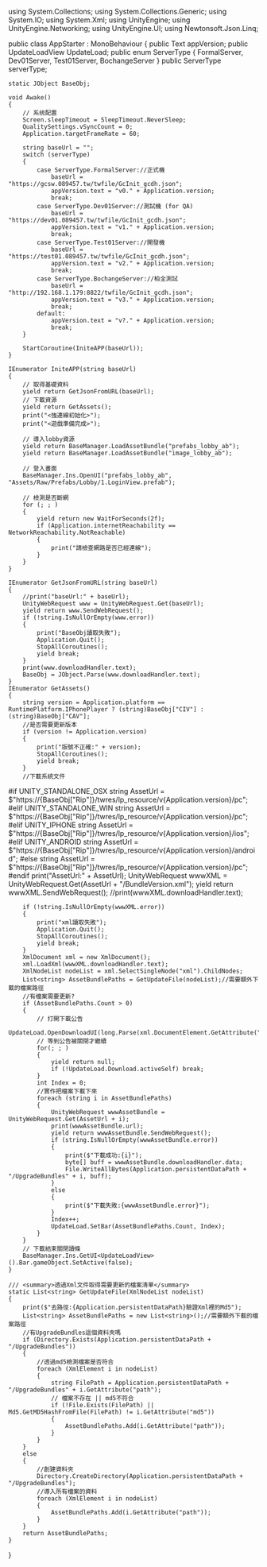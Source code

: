 using System.Collections;
using System.Collections.Generic;
using System.IO;
using System.Xml;
using UnityEngine;
using UnityEngine.Networking;
using UnityEngine.UI;
using Newtonsoft.Json.Linq;

public class AppStarter : MonoBehaviour
{
    public Text appVersion;
    public UpdateLoadView UpdateLoad;
    public enum ServerType
    {
        FormalServer, Dev01Server, Test01Server, BochangeServer
    }
    public ServerType serverType;

    static JObject BaseObj;

    void Awake()
    {
        // 系统配置
        Screen.sleepTimeout = SleepTimeout.NeverSleep;
        QualitySettings.vSyncCount = 0;
        Application.targetFrameRate = 60;

        string baseUrl = "";
        switch (serverType)
        {
            case ServerType.FormalServer://正式機
                baseUrl = "https://gcsw.089457.tw/twfile/GcInit_gcdh.json";
                appVersion.text = "v0." + Application.version;
                break;
            case ServerType.Dev01Server://測試機 (for QA)
                baseUrl = "https://dev01.089457.tw/twfile/GcInit_gcdh.json";
                appVersion.text = "v1." + Application.version;
                break;
            case ServerType.Test01Server://開發機
                baseUrl = "https://test01.089457.tw/twfile/GcInit_gcdh.json";
                appVersion.text = "v2." + Application.version;
                break;
            case ServerType.BochangeServer://柏全測試
                baseUrl = "http://192.168.1.179:8822/twfile/GcInit_gcdh.json";
                appVersion.text = "v3." + Application.version;
                break;
            default:
                appVersion.text = "v?." + Application.version;
                break;
        }

        StartCoroutine(IniteAPP(baseUrl));
    }

    IEnumerator IniteAPP(string baseUrl)
    {
        // 取得基礎資料
        yield return GetJsonFromURL(baseUrl);
        // 下載資源
        yield return GetAssets();
        print("<強連線初始化>");
        print("<遊戲準備完成>");

        // 導入lobby資源
        yield return BaseManager.LoadAssetBundle("prefabs_lobby_ab");
        yield return BaseManager.LoadAssetBundle("image_lobby_ab");
        
        // 登入畫面
        BaseManager.Ins.OpenUI("prefabs_lobby_ab", "Assets/Raw/Prefabs/Lobby/1.LoginView.prefab");

        // 檢測是否斷網
        for (; ; )
        {
            yield return new WaitForSeconds(2f);
            if (Application.internetReachability == NetworkReachability.NotReachable)
            {
                print("請檢查網路是否已經連線");
            }
        }
    }

    IEnumerator GetJsonFromURL(string baseUrl)
    {
        //print("baseUrl:" + baseUrl);
        UnityWebRequest www = UnityWebRequest.Get(baseUrl);
        yield return www.SendWebRequest();
        if (!string.IsNullOrEmpty(www.error))
        {
            print("BaseObj讀取失敗");
            Application.Quit();
            StopAllCoroutines();
            yield break;
        }
        print(www.downloadHandler.text);
        BaseObj = JObject.Parse(www.downloadHandler.text);
    }
    IEnumerator GetAssets()
    {
        string version = Application.platform == RuntimePlatform.IPhonePlayer ? (string)BaseObj["CIV"] : (string)BaseObj["CAV"];
        //是否需要更新版本
        if (version != Application.version)
        {
            print("版號不正確:" + version);
            StopAllCoroutines();
            yield break;
        }
        //下載系統文件
#if UNITY_STANDALONE_OSX
        string AssetUrl = $"https://{BaseObj["Rip"]}/twres/lp_resource/v{Application.version}/pc";
#elif UNITY_STANDALONE_WIN
        string AssetUrl = $"https://{BaseObj["Rip"]}/twres/lp_resource/v{Application.version}/pc";
#elif UNITY_IPHONE
        string AssetUrl = $"https://{BaseObj["Rip"]}/twres/lp_resource/v{Application.version}/ios";
#elif UNITY_ANDROID
        string AssetUrl = $"https://{BaseObj["Rip"]}/twres/lp_resource/v{Application.version}/android";
#else
        string AssetUrl = $"https://{BaseObj["Rip"]}/twres/lp_resource/v{Application.version}/pc";
#endif
        print("AssetUrl:" + AssetUrl);
        UnityWebRequest wwwXML = UnityWebRequest.Get(AssetUrl + "/BundleVersion.xml");
        yield return wwwXML.SendWebRequest();
        //print(wwwXML.downloadHandler.text);

        if (!string.IsNullOrEmpty(wwwXML.error))
        {
            print("xml讀取失敗");
            Application.Quit();
            StopAllCoroutines();
            yield break;
        }
        XmlDocument xml = new XmlDocument();
        xml.LoadXml(wwwXML.downloadHandler.text);
        XmlNodeList nodeList = xml.SelectSingleNode("xml").ChildNodes;
        List<string> AssetBundlePaths = GetUpdateFile(nodeList);//需要額外下載的檔案路徑 
        //有檔案需要更新?
        if (AssetBundlePaths.Count > 0)
        {
            // 打開下載公告
            UpdateLoad.OpenDownloadUI(long.Parse(xml.DocumentElement.GetAttribute("size")));
            // 等到公告被關閉才繼續
            for(; ; )
            {
                yield return null;
                if (!UpdateLoad.Download.activeSelf) break;
            }
            int Index = 0;
            //實作把檔案下載下來
            foreach (string i in AssetBundlePaths)
            {
                UnityWebRequest wwwAssetBundle = UnityWebRequest.Get(AssetUrl + i);
                print(wwwAssetBundle.url);
                yield return wwwAssetBundle.SendWebRequest();
                if (string.IsNullOrEmpty(wwwAssetBundle.error))
                {
                    print($"下載成功:{i}");
                    byte[] buff = wwwAssetBundle.downloadHandler.data;
                    File.WriteAllBytes(Application.persistentDataPath + "/UpgradeBundles" + i, buff);
                }
                else
                {
                    print($"下載失敗:{wwwAssetBundle.error}");
                }
                Index++;
                UpdateLoad.SetBar(AssetBundlePaths.Count, Index);
            }
        }
        // 下載結束關閉讀條
        BaseManager.Ins.GetUI<UpdateLoadView>().Bar.gameObject.SetActive(false);
    }

    /// <summary>透過Xml文件取得需要更新的檔案清單</summary>
    static List<string> GetUpdateFile(XmlNodeList nodeList)
    {
        print($"去路徑:{Application.persistentDataPath}驗證Xml裡的Md5");
        List<string> AssetBundlePaths = new List<string>();//需要額外下載的檔案路徑
        //有UpgradeBundles這個資料夾嗎
        if (Directory.Exists(Application.persistentDataPath + "/UpgradeBundles"))
        {
            //透過md5檢測檔案是否符合
            foreach (XmlElement i in nodeList)
            {
                string FilePath = Application.persistentDataPath + "/UpgradeBundles" + i.GetAttribute("path");
                // 檔案不存在 || md5不符合
                if (!File.Exists(FilePath) || Md5.GetMD5HashFromFile(FilePath) != i.GetAttribute("md5"))
                {
                    AssetBundlePaths.Add(i.GetAttribute("path"));
                }
            }
        }
        else
        {
            //創建資料夾
            Directory.CreateDirectory(Application.persistentDataPath + "/UpgradeBundles");
            //導入所有檔案的資料
            foreach (XmlElement i in nodeList)
            {
                AssetBundlePaths.Add(i.GetAttribute("path"));
            }
        }
        return AssetBundlePaths;
    }
}